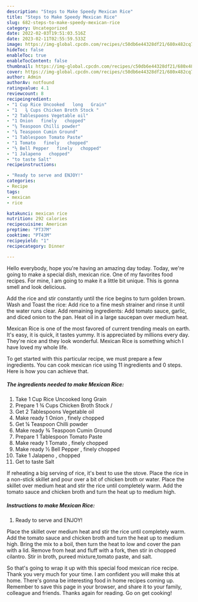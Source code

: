 ```yaml
---
description: "Steps to Make Speedy Mexican Rice"
title: "Steps to Make Speedy Mexican Rice"
slug: 682-steps-to-make-speedy-mexican-rice
category: Uncategorized
date: 2022-02-03T19:51:03.516Z
date: 2023-02-11T02:55:59.533Z
image: https://img-global.cpcdn.com/recipes/c50db6e44328df21/680x482cq70/mexican-rice-recipe-main-photo.jpg
hideToc: false
enableToc: true
enableTocContent: false
thumbnail: https://img-global.cpcdn.com/recipes/c50db6e44328df21/680x482cq70/mexican-rice-recipe-main-photo.jpg
cover: https://img-global.cpcdn.com/recipes/c50db6e44328df21/680x482cq70/mexican-rice-recipe-main-photo.jpg
author: Admin
authorAv: notfound
ratingvalue: 4.1
reviewcount: 8
recipeingredient:
- "1 Cup Rice Uncooked   long   Grain"
- "1   ¾ Cups Chicken Broth Stock "
- "2 Tablespoons Vegetable oil"
- "1 Onion   finely   chopped"
- "¼ Teaspoon Chilli powder"
- "¾ Teaspoon Cumin Ground"
- "1 Tablespoon Tomato Paste"
- "1 Tomato   finely   chopped"
- "½ Bell Pepper   finely   chopped"
- "1 Jalapeno   chopped"
- "to taste Salt"
recipeinstructions:

- "Ready to serve and ENJOY!"
categories:
- Recipe
tags:
- mexican
- rice

katakunci: mexican rice 
nutrition: 292 calories
recipecuisine: American
preptime: "PT37M"
cooktime: "PT43M"
recipeyield: "1"
recipecategory: Dinner

---
```



Hello everybody, hope you're having an amazing day today. Today, we're going to make a special dish, mexican rice. One of my favorites food recipes. For mine, I am going to make it a little bit unique. This is gonna smell and look delicious.

Add the rice and stir constantly until the rice begins to turn golden brown. Wash and Toast the rice: Add rice to a fine mesh strainer and rinse it until the water runs clear. Add remaining ingredients: Add tomato sauce, garlic, and diced onion to the pan. Heat oil in a large saucepan over medium heat.

Mexican Rice is one of the most favored of current trending meals on earth. It's easy, it is quick, it tastes yummy. It is appreciated by millions every day. They're nice and they look wonderful. Mexican Rice is something which I have loved my whole life.


To get started with this particular recipe, we must prepare a few ingredients. You can cook mexican rice using 11 ingredients and 0 steps. Here is how you can achieve that.

<!--inarticleads1-->

##### The ingredients needed to make Mexican Rice:

1. Take 1 Cup Rice Uncooked   long   Grain
1. Prepare 1   ¾ Cups Chicken Broth Stock /
1. Get 2 Tablespoons Vegetable oil
1. Make ready 1 Onion ,  finely   chopped
1. Get ¼ Teaspoon Chilli powder
1. Make ready ¾ Teaspoon Cumin Ground
1. Prepare 1 Tablespoon Tomato Paste
1. Make ready 1 Tomato ,  finely   chopped
1. Make ready ½ Bell Pepper ,  finely   chopped
1. Take 1 Jalapeno ,  chopped
1. Get to taste Salt


If reheating a big serving of rice, it&#39;s best to use the stove. Place the rice in a non-stick skillet and pour over a bit of chicken broth or water. Place the skillet over medium heat and stir the rice until completely warm. Add the tomato sauce and chicken broth and turn the heat up to medium high. 

<!--inarticleads2-->

##### Instructions to make Mexican Rice:


1. Ready to serve and ENJOY!

Place the skillet over medium heat and stir the rice until completely warm. Add the tomato sauce and chicken broth and turn the heat up to medium high. Bring the mix to a boil, then turn the heat to low and cover the pan with a lid. Remove from heat and fluff with a fork, then stir in chopped cilantro. Stir in broth, pureed mixture,tomato paste, and salt. 

So that's going to wrap it up with this special food mexican rice recipe. Thank you very much for your time. I am confident you will make this at home. There's gonna be interesting food in home recipes coming up. Remember to save this page in your browser, and share it to your family, colleague and friends. Thanks again for reading. Go on get cooking!
